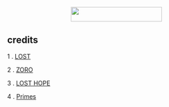 

<p align="center"><a href="https://dashboard.heroku.com/new?template=https://github.com/rick40096/Lionell-Messi-Archive"> <img 
src="https://img.shields.io/badge/Deploy%20To%20Heroku-red?style=flat&logo=heroku" width="210" height="34.45" /></a></p>




</p>

## credits
1 . [LOST](https://telegram.dog/lost_emotion)

2 . [ZORO](https://telegram.dog/immortalsxking)

3 . [LOST HOPE](https://t.me/hope_left_the_chat)

4 . [Primes](https://telegram.dog/primesdivision)
